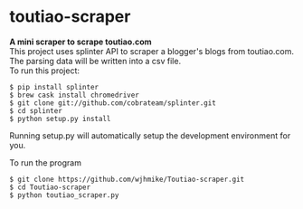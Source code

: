 # toutiao-scraper  

**A mini scraper to scrape toutiao.com**  
This project uses splinter API to scraper a blogger's blogs from toutiao.com. The parsing data will be written into a csv file.  
To run this project:  
```
$ pip install splinter  
$ brew cask install chromedriver
$ git clone git://github.com/cobrateam/splinter.git
$ cd splinter
$ python setup.py install
```
Running setup.py will automatically setup the development environment for you.  

To run the program
```
$ git clone https://github.com/wjhmike/Toutiao-scraper.git  
$ cd Toutiao-scraper  
$ python toutiao_scraper.py
```

